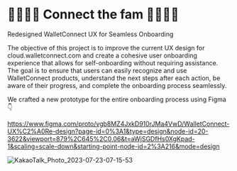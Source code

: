 # 👨‍👨‍👧‍👦 Connect the fam 👨‍👨‍👧‍👦

Redesigned WalletConnect UX for Seamless Onboarding

The objective of this project is to improve the current UX design for cloud.walletconnect.com and create a cohesive user onboarding experience that allows for self-onboarding without requiring assistance. The goal is to ensure that users can easily recognize and use WalletConnect products, understand the next steps after each action, be aware of their progress, and complete the onboarding process seamlessly.

We crafted a new prototype for the entire onboarding process using Figma👇

https://www.figma.com/proto/vgb8MZ4JxkD910rJMa4VwD/WalletConnect-UX%C2%A0Re-design?page-id=0%3A1&type=design&node-id=20-3622&viewport=879%2C645%2C0.06&t=aWjSGDfHs0XgKpad-1&scaling=scale-down&starting-point-node-id=2%3A216&mode=design

![KakaoTalk_Photo_2023-07-23-07-15-53](https://github.com/juliakimm/connect_the_fam/assets/127832856/ace7a51d-1272-4140-b279-f691f385c2d4)
